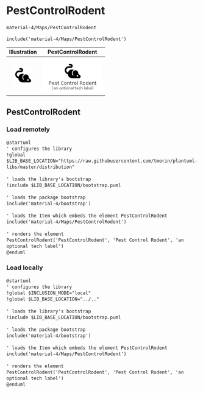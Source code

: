 # PestControlRodent


```text
material-4/Maps/PestControlRodent
```

```text
include('material-4/Maps/PestControlRodent')
```



| Illustration | PestControlRodent |
| :---: | :---: |
| ![illustration for Illustration](../../material-4/Maps/PestControlRodent.png) | ![illustration for PestControlRodent](../../material-4/Maps/PestControlRodent.Local.png) |




## PestControlRodent

### Load remotely
```plantuml
@startuml
' configures the library
!global $LIB_BASE_LOCATION="https://raw.githubusercontent.com/tmorin/plantuml-libs/master/distribution"

' loads the library's bootstrap
!include $LIB_BASE_LOCATION/bootstrap.puml

' loads the package bootstrap
include('material-4/bootstrap')

' loads the Item which embeds the element PestControlRodent
include('material-4/Maps/PestControlRodent')

' renders the element
PestControlRodent('PestControlRodent', 'Pest Control Rodent', 'an optional tech label')
@enduml
```

### Load locally
```plantuml
@startuml
' configures the library
!global $INCLUSION_MODE="local"
!global $LIB_BASE_LOCATION="../.."

' loads the library's bootstrap
!include $LIB_BASE_LOCATION/bootstrap.puml

' loads the package bootstrap
include('material-4/bootstrap')

' loads the Item which embeds the element PestControlRodent
include('material-4/Maps/PestControlRodent')

' renders the element
PestControlRodent('PestControlRodent', 'Pest Control Rodent', 'an optional tech label')
@enduml
```

